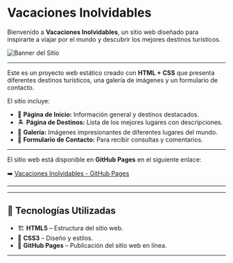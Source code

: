 # Vacaciones Inolvidables

Bienvenido a **Vacaciones Inolvidables**, un sitio web diseñado para inspirarte a viajar por el mundo y descubrir los mejores destinos turísticos.

![Banner del Sitio](img/playa.jpg)

---


Este es un proyecto web estático creado con **HTML + CSS** que presenta diferentes destinos turísticos, una galería de imágenes y un formulario de contacto.

El sitio incluye:
- 🌴 **Página de Inicio:** Información general y destinos destacados.
- 🏝️ **Página de Destinos:** Lista de los mejores lugares con descripciones.
- 📸 **Galería:** Imágenes impresionantes de diferentes lugares del mundo.
- 📩 **Formulario de Contacto:** Para recibir consultas y comentarios.

---


El sitio web está disponible en **GitHub Pages** en el siguiente enlace:

➡️ [Vacaciones Inolvidables - GitHub Pages](https://TU-USUARIO.github.io/practica2pat/)  

---

---

## 🎨 **Tecnologías Utilizadas**
- 🏗 **HTML5** – Estructura del sitio web.
- 🎨 **CSS3** – Diseño y estilos.
- 🚀 **GitHub Pages** – Publicación del sitio web en línea.

---
